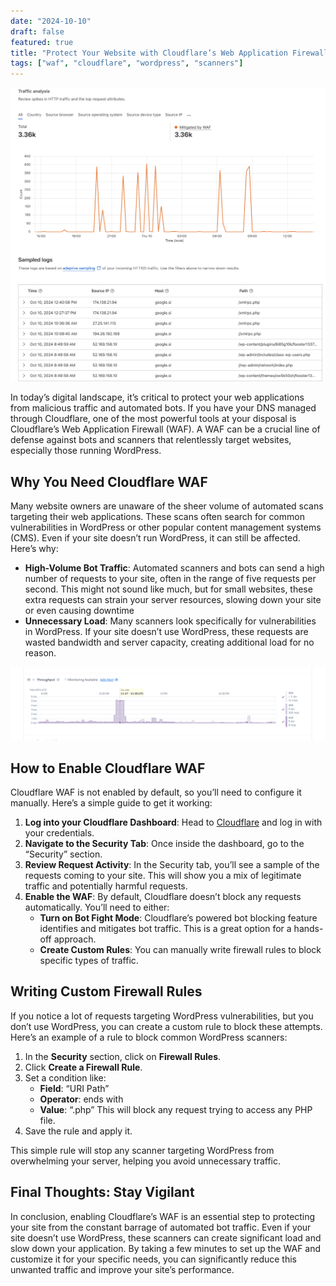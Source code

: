 ```yaml
---
date: "2024-10-10"
draft: false
featured: true
title: "Protect Your Website with Cloudflare’s Web Application Firewall (WAF)"
tags: ["waf", "cloudflare", "wordpress", "scanners"]
---
```

![Featured](waf.png)

In today’s digital landscape, it’s critical to protect your web applications from malicious traffic and automated bots. If you have your DNS managed through Cloudflare, one of the most powerful tools at your disposal is Cloudflare’s Web Application Firewall (WAF). A WAF can be a crucial line of defense against bots and scanners that relentlessly target websites, especially those running WordPress.

## Why You Need Cloudflare WAF

Many website owners are unaware of the sheer volume of automated scans targeting their web applications. These scans often search for common vulnerabilities in WordPress or other popular content management systems (CMS). Even if your site doesn’t run WordPress, it can still be affected. Here’s why:

- **High-Volume Bot Traffic**: Automated scanners and bots can send a high number of requests to your site, often in the range of five requests per second. This might not sound like much, but for small websites, these extra requests can strain your server resources, slowing down your site or even causing downtime
- **Unnecessary Load**: Many scanners look specifically for vulnerabilities in WordPress. If your site doesn’t use WordPress, these requests are wasted bandwidth and server capacity, creating additional load for no reason.

![Featured](rps.png)


## How to Enable Cloudflare WAF

Cloudflare WAF is not enabled by default, so you’ll need to configure it manually. Here’s a simple guide to get it working:

1. **Log into your Cloudflare Dashboard**: Head to [Cloudflare](https://www.cloudflare.com/) and log in with your credentials.
2. **Navigate to the Security Tab**: Once inside the dashboard, go to the “Security” section.
3. **Review Request Activity**: In the Security tab, you’ll see a sample of the requests coming to your site. This will show you a mix of legitimate traffic and potentially harmful requests.
4. **Enable the WAF**: By default, Cloudflare doesn’t block any requests automatically. You’ll need to either:
   - **Turn on Bot Fight Mode**: Cloudflare’s powered bot blocking feature identifies and mitigates bot traffic. This is a great option for a hands-off approach.
   - **Create Custom Rules**: You can manually write firewall rules to block specific types of traffic.

## Writing Custom Firewall Rules

If you notice a lot of requests targeting WordPress vulnerabilities, but you don’t use WordPress, you can create a custom rule to block these attempts. Here’s an example of a rule to block common WordPress scanners:

1. In the **Security** section, click on **Firewall Rules**.
2. Click **Create a Firewall Rule**.
3. Set a condition like:  
   - **Field**: “URI Path”  
   - **Operator**: ends with  
   - **Value**: “.php”
   This will block any request trying to access any PHP file.
4. Save the rule and apply it.

This simple rule will stop any scanner targeting WordPress from overwhelming your server, helping you avoid unnecessary traffic.

## Final Thoughts: Stay Vigilant

In conclusion, enabling Cloudflare’s WAF is an essential step to protecting your site from the constant barrage of automated bot traffic. Even if your site doesn’t use WordPress, these scanners can create significant load and slow down your application. By taking a few minutes to set up the WAF and customize it for your specific needs, you can significantly reduce this unwanted traffic and improve your site’s performance.